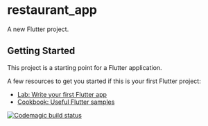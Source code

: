 # restaurant_app

A new Flutter project.

## Getting Started

This project is a starting point for a Flutter application.

A few resources to get you started if this is your first Flutter project:

- [Lab: Write your first Flutter app](https://flutter.dev/docs/get-started/codelab)
- [Cookbook: Useful Flutter samples](https://flutter.dev/docs/cookbook)

[![Codemagic build status](https://api.codemagic.io/apps/62d1b239b2128b9186199f04/62d1b239b2128b9186199f03/status_badge.svg)](https://codemagic.io/apps/62d1b239b2128b9186199f04/62d1b239b2128b9186199f03/latest_build)

